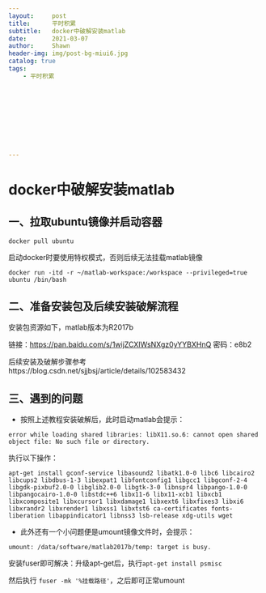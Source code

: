 ```yaml
---
layout:     post
title:      平时积累
subtitle:   docker中破解安装matlab
date:       2021-03-07
author:     Shawn
header-img: img/post-bg-miui6.jpg
catalog: true
tags:
    - 平时积累










---
```


# docker中破解安装matlab

## 一、拉取ubuntu镜像并启动容器

`docker pull ubuntu`

启动docker时要使用特权模式，否则后续无法挂载matlab镜像

`docker run -itd -r ~/matlab-workspace:/workspace --privileged=true ubuntu /bin/bash`

## 二、准备安装包及后续安装破解流程

安装包资源如下，matlab版本为R2017b

链接：https://pan.baidu.com/s/1wijZCXIWsNXgz0yYYBXHnQ
密码：e8b2

后续安装及破解步骤参考https://blog.csdn.net/sjjbsj/article/details/102583432

## 三、遇到的问题

- 按照上述教程安装破解后，此时启动matlab会提示：

`error while loading shared libraries: libX11.so.6: cannot open shared object file: No such file or directory.`

执行以下操作：

`apt-get install gconf-service libasound2 libatk1.0-0 libc6 libcairo2 libcups2 libdbus-1-3 libexpat1 libfontconfig1 libgcc1 libgconf-2-4 libgdk-pixbuf2.0-0 libglib2.0-0 libgtk-3-0 libnspr4 libpango-1.0-0 libpangocairo-1.0-0 libstdc++6 libx11-6 libx11-xcb1 libxcb1 libxcomposite1 libxcursor1 libxdamage1 libxext6 libxfixes3 libxi6 libxrandr2 libxrender1 libxss1 libxtst6 ca-certificates fonts-liberation libappindicator1 libnss3 lsb-release xdg-utils wget`

- 此外还有一个小问题便是umount镜像文件时，会提示：

`umount: /data/software/matlab2017b/temp: target is busy.`

安装fuser即可解决：升级apt-get后，执行`apt-get install psmisc`

然后执行 `fuser -mk '%挂载路径'`，之后即可正常umount





